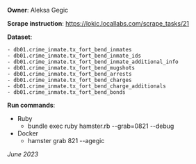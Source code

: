 **Owner**: Aleksa Gegic
 
**Scrape instruction**: https://lokic.locallabs.com/scrape_tasks/21

**Dataset**: 
  
    - db01.crime_inmate.tx_fort_bend_inmates
    - db01.crime_inmate.tx_fort_bend_inmate_ids
    - db01.crime_inmate.tx_fort_bend_inmate_additional_info
    - db01.crime_inmate.tx_fort_bend_mugshots
    - db01.crime_inmate.tx_fort_bend_arrests
    - db01.crime_inmate.tx_fort_bend_charges
    - db01.crime_inmate.tx_fort_bend_charge_additionals
    - db01.crime_inmate.tx_fort_bend_bonds

**Run commands**:
- Ruby
  - bundle exec ruby hamster.rb --grab=0821 --debug
- Docker
  - hamster grab 821 --agegic

_June 2023_
